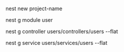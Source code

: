 nest new project-name

nest g module user

nest g controller users/controllers/users --flat

nest g service users/services/users --flat